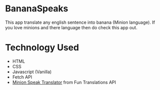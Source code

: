 # BananaSpeaks

This app translate any english sentence into banana (Minion language). If you love minions and there language then do check this app out.

# Technology Used
 - HTML
 - CSS
 - Javascript (Vanilla)
 - Fetch API
 - [Minion Speak Translator](https://funtranslations.com/api/minion) from Fun Translations API 
